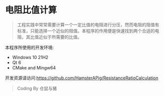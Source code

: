 # 电阻比值计算
> 工程实践中常常需要计算一个一定比值的电阻进行分压，然而电阻的阻值有标准，只能选择一个近似的阻值。本程序的作用便是快速找到两个合适的电阻，其比值近似于所需要的比值。

本程序所使用的开发环境:
* Windows 10 21H2
* Qt 6
* CMake and Mingw64

开发资源请访问:https://github.com/HamsterAPig/ResistanceRatioCalculation
> Coding By 仓鼠与猪
